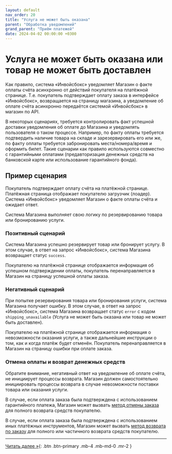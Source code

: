 ```yaml
---
layout: default
nav_order: 20
title: "Услуга не может быть оказана"
parent: "Обработка уведомлений"
grand_parent: "Приём платежей"
date: 2024-04-02 00:00:00 +0300
---
```


# Услуга не может быть оказана или товар не может быть доставлен

Как правило, система «Инвойсбокс» уведомляет Магазин о факте оплаты счёта асинхронно от действий
покупателя на платёжной странице. Т.е. покупатель подтверждает оплату заказа в интерфейсе «Инвойсбокс»,
возвращается на страницу магазина, а уведомление об оплате счёта асинхронно передаётся системой
«Инвойсбокс» в магазин по API.

В некоторых сценариях, требуется контролировать факт успешной доставки уведомления об оплате до
Магазина и уведомлять пользователя о таком процессе. Например, по факту оплаты требуется подтвердить
наличие товара на складе и зарезервировать его или же, по факту оплаты требуется забронировать
места/номера/время и оформить билет. Такие сценарии как правило используются совместно с 
гарантийными оплатами (предавторизация денежных средств на банковской карте или использование
гарантийного фонда).

## Пример сценария

Покупатель подтверждает оплату счёта на платёжной странице. Платёжная страница отображает покупателю
загрузчик (лоадер). Система «Инвойсбокс» уведомляет Магазин о факте оплаты счёта и ожидает ответ.

Система Магазина выполняет свою логику по резервированию товара или бронированию услуги.

### Позитивный сценарий

Система Магазина успешно резервирует товар или бронирует услугу. В этом случае, в ответ на запрос
«Инвойсбокс», система Магазина возвращает статус `success`.

Покупателю на платёжной странице отображается информация об успешном подтверждении оплаты, покупатель
перенаправляется в Магазин на страницу успешной оплаты заказа.

### Негативный сценарий

При попытке резервирования товара или бронирования услуги, система Магазина получает ошибку. В
этом случае, в ответ на запрос «Инвойсбокс», система Магазина возвращает статус `error` с кодом
`shipping_unavailable` (Услуга не может быть оказана или товар не может быть доставлен).

Покупателю на платёжной странице отображается информация о невозможности оказания услуги, а также
дальнейшие инструкции о том, как и когда платёж будет отменён. Покупатель перенаправляется в Магазин
на страницу ошибки при оплате заказа.

### Отмена оплаты и возврат денежных средств

Обратите внимание, негативный ответ на уведомление об оплате счёта, не инициирует процессы возврата.
Магазин должен самостоятельно инициировать процессы возврата в случае невозможности поставки товара
или оказания услуги.

В случае, если оплата заказа была подтверждена с использованием гарантийного платежа, Магазин может
вызвать [метод отмены заказа](/docs/merchant/order/delete/) для полного возврата средств покупателю.

В случае, если оплата заказа была подтверждена с использованием иных платёжных инструментов, Магазин
может вызвать [метод возврата по заказу](/docs/merchant/refund) для полного или частичного возврата
средств покупателю.


---

[Читать далее &raquo;](/docs/dictionary){: .btn .btn-primary .mb-4 .mb-md-0 .mr-2 }
